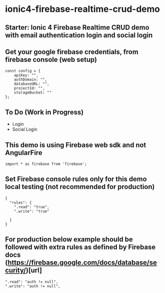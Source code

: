 # ionic4-firebase-realtime-crud-demo
## Starter: Ionic 4 Firebase Realtime CRUD demo with email authentication login and social login

## Get your google firebase credentials, from firebase console (web setup)
```
const config = {
    apiKey: "",
    authDomain: "",
    databaseURL: "",
    projectId: "",
    storageBucket: ""
};
```
## To Do (Work in Progress)
- Login
- Social Login

## This demo is using Firebase web sdk and not AngularFire
```
import * as firebase from 'firebase';
```

## Set Firebase console rules only for this demo local testing (not recommended for production)
```
{
  "rules": {
    ".read": "true",
    ".write": "true"
      
  }   
}
```

## For production below example should be followed with extra rules as defined by Firebase docs (https://firebase.google.com/docs/database/security/)[url]

```
".read": "auth != null",
".write": "auth != null",
```
